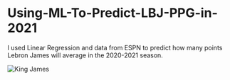 # Using-ML-To-Predict-LBJ-PPG-in-2021

I used Linear Regression and data from ESPN to predict how many points Lebron James will average in the 2020-2021 season.

![King James](http://wallpapercave.com/wp/wc137146.jpg)
